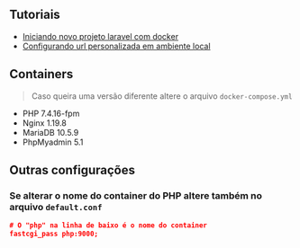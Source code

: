 ## Tutoriais
* [Iniciando novo projeto laravel com docker](https://github.com/thiagotrancoso/docker/wiki/Iniciando-novo-projeto-laravel-com-docker)
* [Configurando url personalizada em ambiente local](https://github.com/thiagotrancoso/docker/wiki/Configurando-url-personalizada)

## Containers
> Caso queira uma versão diferente altere o arquivo `docker-compose.yml`
* PHP 7.4.16-fpm
* Nginx 1.19.8
* MariaDB 10.5.9
* PhpMyadmin 5.1

## Outras configurações
### Se alterar o nome do container do PHP altere também no arquivo `default.conf`

```json
# O "php" na linha de baixo é o nome do container
fastcgi_pass php:9000;
```
